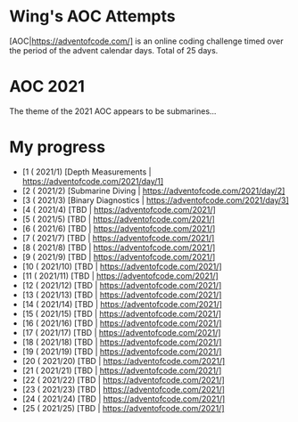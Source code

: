 # Wing's AOC Attempts

[AOC|https://adventofcode.com/] is an online coding challenge timed over the period of the advent calendar days. Total of 25 days.

# AOC 2021

The theme of the 2021 AOC appears to be submarines... 

# My progress

- [1  ( 2021/1) [Depth Measurements | https://adventofcode.com/2021/day/1]
- [2  ( 2021/2) [Submarine Diving   | https://adventofcode.com/2021/day/2]
- [3  ( 2021/3) [Binary Diagnostics | https://adventofcode.com/2021/day/3]
- [4  ( 2021/4) [TBD                | https://adventofcode.com/2021/]
- [5  ( 2021/5) [TBD                | https://adventofcode.com/2021/]
- [6  ( 2021/6) [TBD                | https://adventofcode.com/2021/]
- [7  ( 2021/7) [TBD                | https://adventofcode.com/2021/]
- [8  ( 2021/8) [TBD                | https://adventofcode.com/2021/]
- [9  ( 2021/9) [TBD                | https://adventofcode.com/2021/]
- [10 ( 2021/10) [TBD               | https://adventofcode.com/2021/]
- [11 ( 2021/11) [TBD               | https://adventofcode.com/2021/]
- [12 ( 2021/12) [TBD               | https://adventofcode.com/2021/]
- [13 ( 2021/13) [TBD               | https://adventofcode.com/2021/]
- [14 ( 2021/14) [TBD               | https://adventofcode.com/2021/]
- [15 ( 2021/15) [TBD               | https://adventofcode.com/2021/]
- [16 ( 2021/16) [TBD               | https://adventofcode.com/2021/]
- [17 ( 2021/17) [TBD               | https://adventofcode.com/2021/]
- [18 ( 2021/18) [TBD               | https://adventofcode.com/2021/]
- [19 ( 2021/19) [TBD               | https://adventofcode.com/2021/]
- [20 ( 2021/20) [TBD               | https://adventofcode.com/2021/]
- [21 ( 2021/21) [TBD               | https://adventofcode.com/2021/]
- [22 ( 2021/22) [TBD               | https://adventofcode.com/2021/]
- [23 ( 2021/23) [TBD               | https://adventofcode.com/2021/]
- [24 ( 2021/24) [TBD               | https://adventofcode.com/2021/]
- [25 ( 2021/25) [TBD               | https://adventofcode.com/2021/]
